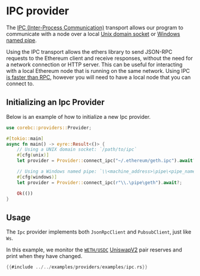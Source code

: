 # IPC provider

The [IPC (Inter-Process Communication)](https://en.wikipedia.org/wiki/Inter-process_communication) transport allows our program to communicate with a node over a local [Unix domain socket](https://en.wikipedia.org/wiki/Unix_domain_socket) or [Windows named pipe](https://learn.microsoft.com/en-us/windows/win32/ipc/named-pipes).

Using the IPC transport allows the ethers library to send JSON-RPC requests to the Ethereum client and receive responses, without the need for a network connection or HTTP server. This can be useful for interacting with a local Ethereum node that is running on the same network. Using IPC [is faster than RPC](https://github.com/0xKitsune/geth-ipc-rpc-bench), however you will need to have a local node that you can connect to.

## Initializing an Ipc Provider

Below is an example of how to initialize a new Ipc provider.

```rust
use corebc::providers::Provider;

#[tokio::main]
async fn main() -> eyre::Result<()> {
    // Using a UNIX domain socket: `/path/to/ipc`
    #[cfg(unix)]
    let provider = Provider::connect_ipc("~/.ethereum/geth.ipc").await?;

    // Using a Windows named pipe: `\\<machine_address>\pipe\<pipe_name>`
    #[cfg(windows)]
    let provider = Provider::connect_ipc(r"\\.\pipe\geth").await?;

    Ok(())
}
```

## Usage

The `Ipc` provider implements both `JsonRpcClient` and `PubsubClient`, just like `Ws`.

In this example, we monitor the [`WETH/USDC`](https://etherscan.io/address/0xb4e16d0168e52d35cacd2c6185b44281ec28c9dc) [UniswapV2](https://docs.uniswap.org/) pair reserves and print when they have changed.

```rust
{{#include ../../examples/providers/examples/ipc.rs}}
```
